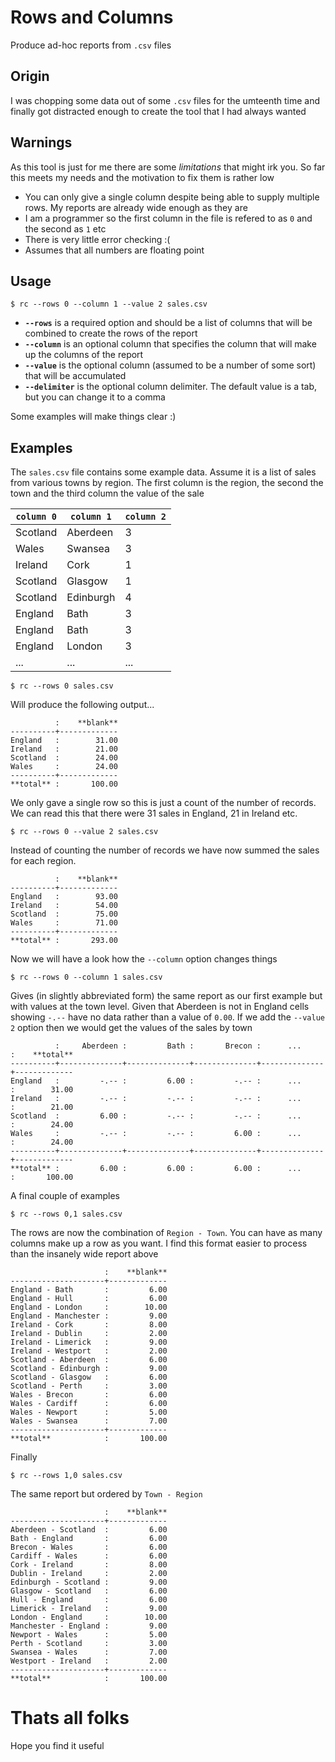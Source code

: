 # Rows and Columns

Produce ad-hoc reports from `.csv` files

## Origin

I was chopping some data out of some `.csv` files for the umteenth time and finally got distracted enough to create the tool that I had always wanted

## Warnings

As this tool is just for me there are some _limitations_ that might irk you. So far this meets my needs and the motivation to fix them is rather low

* You can only give a single column despite being able to supply multiple rows. My reports are already wide enough as they are
* I am a programmer so the first column in the file is refered to as `0` and the second as `1` etc
* There is very little error checking :(
* Assumes that all numbers are floating point

## Usage

```shell
$ rc --rows 0 --column 1 --value 2 sales.csv
```

* **`--rows`** is a required option and should be a list of columns that will be combined to create the rows of the report
* **`--column`** is an optional column that specifies the column that will make up the columns of the report
* **`--value`** is the optional column (assumed to be a number of some sort) that will be accumulated
* **`--delimiter`** is the optional column delimiter. The default value is a tab, but you can change it to a comma

Some examples will make things clear :)

## Examples

The `sales.csv` file contains some example data. Assume it is a list of sales from various towns by region. The first column is the region, the second the town and the third column the value of the sale

|`column 0`|`column 1`|`column 2`|
|---|---|---|
|Scotland|Aberdeen|3|
|Wales|Swansea|3|
|Ireland|Cork|1|
|Scotland|Glasgow|1|
|Scotland|Edinburgh|4|
|England|Bath|3|
|England|Bath|3|
|England|London|3|
|...|...|...|

```shell
$ rc --rows 0 sales.csv
```

Will produce the following output...

```
          :    **blank**
----------+-------------
England   :        31.00
Ireland   :        21.00
Scotland  :        24.00
Wales     :        24.00
----------+-------------
**total** :       100.00
```

We only gave a single row so this is just a count of the number of records. We can read this that there were 31 sales in England, 21 in Ireland etc.

```shell
$ rc --rows 0 --value 2 sales.csv
```

Instead of counting the number of records we have now summed the sales for each region.

```
          :    **blank**
----------+-------------
England   :        93.00
Ireland   :        54.00
Scotland  :        75.00
Wales     :        71.00
----------+-------------
**total** :       293.00
```

Now we will have a look how the `--column` option changes things

```shell
$ rc --rows 0 --column 1 sales.csv
```

Gives (in slightly abbreviated form) the same report as our first example but with values at the town level. Given that Aberdeen is not in England cells showing `-.--` have no data rather than a value of `0.00`. If we add the `--value 2` option then we would get the values of the sales by town

```
          :     Aberdeen :         Bath :       Brecon :      ...     :    **total**
----------+--------------+--------------+--------------+--------------+-------------
England   :         -.-- :         6.00 :         -.-- :      ...     :        31.00
Ireland   :         -.-- :         -.-- :         -.-- :      ...     :        21.00
Scotland  :         6.00 :         -.-- :         -.-- :      ...     :        24.00
Wales     :         -.-- :         -.-- :         6.00 :      ...     :        24.00
----------+--------------+--------------+--------------+--------------+-------------
**total** :         6.00 :         6.00 :         6.00 :      ...     :       100.00
```

A final couple of examples

```shell
$ rc --rows 0,1 sales.csv
```

The rows are now the combination of `Region - Town`. You can have as many columns make up a row as you want. I find this format easier to process than the insanely wide report above

```
                     :    **blank**
---------------------+-------------
England - Bath       :         6.00
England - Hull       :         6.00
England - London     :        10.00
England - Manchester :         9.00
Ireland - Cork       :         8.00
Ireland - Dublin     :         2.00
Ireland - Limerick   :         9.00
Ireland - Westport   :         2.00
Scotland - Aberdeen  :         6.00
Scotland - Edinburgh :         9.00
Scotland - Glasgow   :         6.00
Scotland - Perth     :         3.00
Wales - Brecon       :         6.00
Wales - Cardiff      :         6.00
Wales - Newport      :         5.00
Wales - Swansea      :         7.00
---------------------+-------------
**total**            :       100.00
```

Finally

```shell
$ rc --rows 1,0 sales.csv
```

The same report but ordered by `Town - Region`

```
                     :    **blank**
---------------------+-------------
Aberdeen - Scotland  :         6.00
Bath - England       :         6.00
Brecon - Wales       :         6.00
Cardiff - Wales      :         6.00
Cork - Ireland       :         8.00
Dublin - Ireland     :         2.00
Edinburgh - Scotland :         9.00
Glasgow - Scotland   :         6.00
Hull - England       :         6.00
Limerick - Ireland   :         9.00
London - England     :        10.00
Manchester - England :         9.00
Newport - Wales      :         5.00
Perth - Scotland     :         3.00
Swansea - Wales      :         7.00
Westport - Ireland   :         2.00
---------------------+-------------
**total**            :       100.00
```

# Thats all folks

Hope you find it useful
